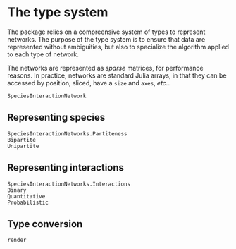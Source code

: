 # The type system

The package relies on a compreensive system of types to represent networks. The
purpose of the type system is to ensure that data are represented without
ambiguities, but also to specialize the algorithm applied to each type of
network.

The networks are represented as *sparse* matrices, for performance reasons. In
practice, networks are standard Julia arrays, in that they can be accessed by
position, sliced, have a `size` and `axes`, *etc.*.

```@docs
SpeciesInteractionNetwork
```

## Representing species

```@docs
SpeciesInteractionNetworks.Partiteness
Bipartite
Unipartite
```

## Representing interactions

```@docs
SpeciesInteractionNetworks.Interactions
Binary
Quantitative
Probabilistic
```

## Type conversion

```@docs
render
```
